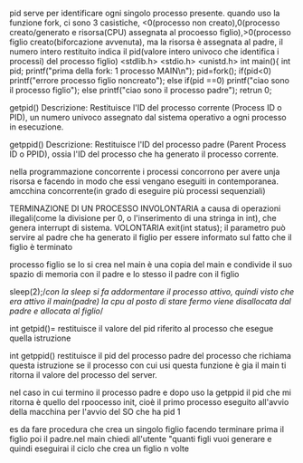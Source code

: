 pid serve per identificare ogni singolo processo presente.
quando uso la funzione fork, ci sono 3 casistiche, <0(processo non creato),0(processo creato/generato e risorsa(CPU) assegnata al procoesso figlio),>0(processo figlio creato(biforcazione avvenuta), ma la risorsa è assegnata al padre, il numero intero restituito indica il pid(valore intero univoco che identifica i processi) del processo figlio)
<stdlib.h> <stdio.h> <unistd.h>
int main(){
	int pid;
	printf("prima della fork: 1 processo MAIN\n");
	pid=fork();
	if(pid<0)
		printf("errore processo figlio noncreato");
	else if(pid ==0)
		printf("ciao sono il processo figlio");
	else
		printf("ciao sono il processo padre");
	retrun 0;


 getpid()
Descrizione: Restituisce l'ID del processo corrente (Process ID o PID), un numero univoco assegnato dal sistema operativo a ogni processo in esecuzione.

getppid()
Descrizione: Restituisce l'ID del processo padre (Parent Process ID o PPID), ossia l'ID del processo che ha generato il processo corrente.

nella programmazione concorrente i processi concorrono per avere unja risorsa e facendo in modo che essi vengano eseguiti in contemporanea.
amcchina concorrente(in grado di eseguire più processi sequenziali)

TERMINAZIONE DI UN PROCESSO
INVOLONTARIA
a causa di operazioni illegali(come la divisione per 0, o l'inserimento di una stringa in int), che genera interrupt di sistema.
VOLONTARIA
exit(int status);  il parametro può servire al padre che ha generato il figlio per essere informato sul fatto che il figlio è terminato


processo figlio se lo si crea nel main è una copia del main e condivide il suo spazio di memoria con il padre e lo stesso il padre con il figlio

sleep(2);/*con la sleep si fa addormentare il processo attivo, quindi visto che era attivo il main(padre) la cpu al posto di stare fermo viene disallocata dal padre e allocata al figlio*/

int getpid()= restituisce il valore del pid riferito al processo che esegue quella istruzione

int getppid() restituisce il pid del processo padre del processo che richiama questa istruzione se il processo con cui usi questa funzione è gia il main ti ritorna il valore del processo del server.

nel caso in cui termino il processo padre e dopo uso la getppid il pid che mi ritorna è quello del rpoocesso init, cioè il primo processo eseguito all'avvio della macchina per l'avvio del SO che ha pid 1


es da fare procedura che crea un singolo figlio facendo terminare prima il figlio poi il padre.nel main chiedi all'utente "quanti figli vuoi generare e quindi eseguirai il ciclo che crea un figlio n volte